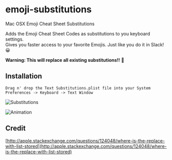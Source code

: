 # emoji-substitutions
Mac OSX Emoji Cheat Sheet Substitutions

Adds the Emoji Cheat Sheet Codes as substitutions to you keyboard settings.  
Gives you faster access to your favorite Emojis. Just like you do it in Slack! 😀

**Warning: This will replace all existing substitutions!!** 👋

## Installation

```
Drag n' drop the Text Substitutions.plist file into your System Preferences -> Keyboard -> Text Window
```

![Substitutions](https://github.com/mariusfeldmann/emoji-substitutions/blob/master/substitutions.png)

![Animation](https://github.com/mariusfeldmann/emoji-substitutions/blob/master/animation.gif)


## Credit
[http://apple.stackexchange.com/questions/124048/where-is-the-replace-with-list-stored](http://apple.stackexchange.com/questions/124048/where-is-the-replace-with-list-stored)
